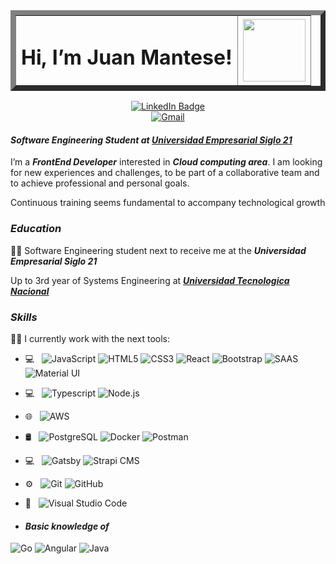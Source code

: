 <div id="header" align="center">
  <table border="8">
    <tr>
      <td><h1 align="center">Hi, I’m Juan Mantese!</h1> </td>
      <td><img src="https://media3.giphy.com/media/jdPMeyv9rn0hZHh8n9/giphy.gif?cid=ecf05e472gs46bvjpdhn1ahc936xxzcsy5wsi5zli8e190e9&rid=giphy.gif&ct=s" width="100"/></td>
    </tr>
  </table>
  
  <div id="badges">
    <a href="https://www.linkedin.com/in/juan-mantese-036045210/">
      <img src="https://img.shields.io/badge/LinkedIn-blue?style=for-the-badge&logo=linkedin&logoColor=white" alt="LinkedIn Badge"/>
    </a>
    <div>
      <a href="https://mail.google.com/mail/u/0/#inbox?compose=GTvVlcRwQZtRJChxlXPzdMgPbHXltvdwCfcBHrznjZHFQRjXdJDCPCqQGPFkfsfXdGbgzWKBVzGKp">
        <img src="https://img.shields.io/static/v1?style=for-the-badge&message=Gmail&color=EA4335&logo=Gmail&logoColor=FFFFFF&label=" alt="Gmail"/>    
      </a>
    </div>
  </div>
</div>

<div id="body">
  <h4><em>Software Engineering Student at <a href=https://www.21.edu.ar target="_blank"/>Universidad Empresarial Siglo 21</a> </em></h4>

  <p>I’m a <em><b>FrontEnd Developer</b></em> interested in <em><b>Cloud computing area</b></em>. I am looking for new experiences and challenges, to be part of a collaborative team and to achieve professional and personal goals.</p>

  <p>Continuous training seems fundamental to accompany technological growth </p>

  <h3><em>Education</em></h3>
  <p> 🧑‍🎓 Software Engineering student next to receive me at the <em><b>Universidad Empresarial Siglo 21</b></em> </p>
  <p> Up to 3rd year of Systems Engineering at <em><b><a href=https://www.utn.edu.ar/es/ target="_blank"/>Universidad Tecnologica Nacional</a></b></em> </p>

  <h3><em>Skills</em></h3>
  <p>👨‍💻 I currently work with the next tools:</p>

  - 💻 &nbsp;
   ![JavaScript](https://img.shields.io/static/v1?style=for-the-badge&message=JavaScript&color=222222&logo=JavaScript&logoColor=F7DF1E&label=)
   ![HTML5](https://img.shields.io/static/v1?style=for-the-badge&message=HTML5&color=E34F26&logo=HTML5&logoColor=FFFFFF&label=)
   ![CSS3](https://img.shields.io/static/v1?style=for-the-badge&message=CSS3&color=1572B6&logo=CSS3&logoColor=FFFFFF&label=)
   ![React](https://img.shields.io/static/v1?style=for-the-badge&message=React&color=222222&logo=React&logoColor=61DAFB&label=)
   ![Bootstrap](https://img.shields.io/badge/Bootstrap-563D7C?style=for-the-badge&logo=bootstrap&logoColor=white)
   ![SAAS](https://img.shields.io/badge/Sass-CC6699?style=for-the-badge&logo=sass&logoColor=white)
   ![Material UI](https://img.shields.io/badge/Material--UI-0081CB?style=for-the-badge&logo=material-ui&logoColor=white)

  - 💻 &nbsp;
   ![Typescript](https://img.shields.io/badge/TypeScript-007ACC?style=for-the-badge&logo=typescript&logoColor=white)
   ![Node.js](https://img.shields.io/static/v1?style=for-the-badge&message=Node.js&color=339933&logo=Node.js&logoColor=FFFFFF&label=)

  - 🌐 &nbsp;
   ![AWS](https://img.shields.io/badge/Amazon_AWS-232F3E?style=for-the-badge&logo=amazon-aws&logoColor=white)

  - 🛢 &nbsp;
   ![PostgreSQL](https://img.shields.io/static/v1?style=for-the-badge&message=PostgreSQL&color=4169E1&logo=PostgreSQL&logoColor=FFFFFF&label=)
   ![Docker](https://img.shields.io/badge/Docker-3498DB?style=for-the-badge&logo=docker&logoColor=white)
   ![Postman](https://img.shields.io/static/v1?style=for-the-badge&message=Postman&color=FF6C37&logo=Postman&logoColor=FFFFFF&label=)

  - 💻 &nbsp;
   ![Gatsby](https://img.shields.io/badge/Gatsby-663399?style=for-the-badge&logo=gatsby&logoColor=white)
   ![Strapi CMS](https://img.shields.io/badge/Strapi-0FAAFF?style=for-the-badge&logo=strapi&logoColor=white)

  - ⚙️ &nbsp;
   ![Git](https://img.shields.io/static/v1?style=for-the-badge&message=Git&color=F05032&logo=Git&logoColor=FFFFFF&label=)
   ![GitHub](https://img.shields.io/static/v1?style=for-the-badge&message=GitHub&color=181717&logo=GitHub&logoColor=FFFFFF&label=)

  - 🔧 &nbsp;
   ![Visual Studio Code](https://img.shields.io/static/v1?style=for-the-badge&message=Visual+Studio+Code&color=007ACC&logo=Visual+Studio+Code&logoColor=FFFFFF&label=)

  - <h4><em>Basic knowledge of </em></h4>
   ![Go](https://img.shields.io/badge/Go-00ADD8?style=for-the-badge&logo=go&logoColor=white)
   ![Angular](https://img.shields.io/badge/AngularJS-E23237?style=for-the-badge&logo=angularjs&logoColor=white)
   ![Java](https://img.shields.io/badge/Java-F7DF1E?style=for-the-badge&logo=openjdk&logoColor=black)

</div>
